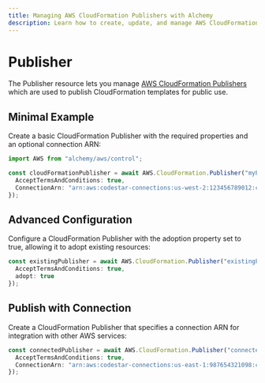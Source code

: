 ```yaml
---
title: Managing AWS CloudFormation Publishers with Alchemy
description: Learn how to create, update, and manage AWS CloudFormation Publishers using Alchemy Cloud Control.
---
```


# Publisher

The Publisher resource lets you manage [AWS CloudFormation Publishers](https://docs.aws.amazon.com/cloudformation/latest/userguide/) which are used to publish CloudFormation templates for public use.

## Minimal Example

Create a basic CloudFormation Publisher with the required properties and an optional connection ARN:

```ts
import AWS from "alchemy/aws/control";

const cloudFormationPublisher = await AWS.CloudFormation.Publisher("myPublisher", {
  AcceptTermsAndConditions: true,
  ConnectionArn: "arn:aws:codestar-connections:us-west-2:123456789012:connection/abcd1234-56ef-78gh-90ij-klmnopqrstuv"
});
```

## Advanced Configuration

Configure a CloudFormation Publisher with the adoption property set to true, allowing it to adopt existing resources:

```ts
const existingPublisher = await AWS.CloudFormation.Publisher("existingPublisher", {
  AcceptTermsAndConditions: true,
  adopt: true
});
```

## Publish with Connection

Create a CloudFormation Publisher that specifies a connection ARN for integration with other AWS services:

```ts
const connectedPublisher = await AWS.CloudFormation.Publisher("connectedPublisher", {
  AcceptTermsAndConditions: true,
  ConnectionArn: "arn:aws:codestar-connections:us-east-1:987654321098:connection/wxyz9876-54ts-32rq-10po-nmabcdefghij"
});
```